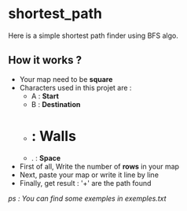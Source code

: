 # shortest_path

Here is a simple shortest path finder using BFS algo.

## How it works ?

* Your map need to be __square__
* Characters used in this projet are :
	* A : __Start__
	* B : __Destination__
	* # : __Walls__
	* . : __Space__
* First of all, Write the number of __rows__ in your map
* Next, paste your map or write it line by line
* Finally, get result : '+' are the path found

*ps : You can find some exemples in exemples.txt*
